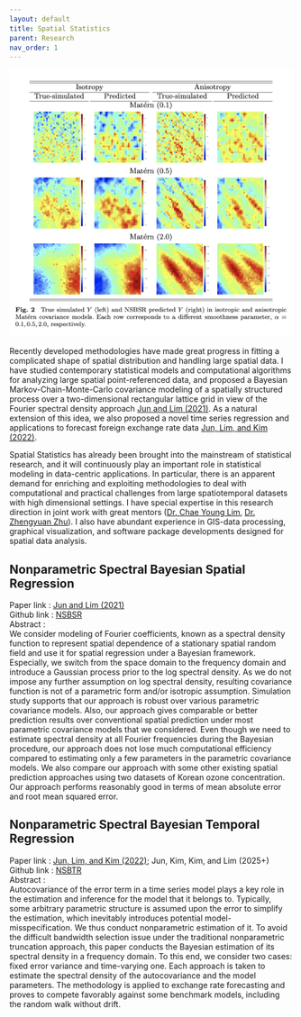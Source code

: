 ```yaml
---
layout: default
title: Spatial Statistics
parent: Research
nav_order: 1
---
```


![](ImageExample1.png)

Recently developed methodologies have made great progress in fitting a complicated shape of spatial distribution and handling large spatial data. I have studied contemporary statistical models and computational algorithms for analyzing large spatial point-referenced data, and proposed a Bayesian Markov-Chain-Monte-Carlo covariance modeling of a spatially structured process over a two-dimensional rectangular lattice grid in view of the Fourier spectral density approach [Jun and Lim (2021)](https://doi.org/10.1007/s42952-021-00156-y). As a natural extension of this idea, we also proposed a novel time series regression and applications to forecast foreign exchange rate data [Jun, Lim, and Kim (2022)](https://doi.org/10.48550/arXiv.2210.07457).

Spatial Statistics has already been brought into the mainstream of statistical research, and it will continuously play an important role in statistical modeling in data-centric applications. In particular, there is an apparent demand for enriching and exploiting methodologies to deal with computational and practical challenges from large spatiotemporal datasets with high dimensional settings. I have special expertise in this research direction in joint work with great mentors ([Dr. Chae Young Lim](https://scholar.google.com/citations?user=w8zE47kAAAAJ&hl=th), [Dr. Zhengyuan Zhu](https://scholar.google.com/citations?view_op=list_works&hl=en&user=ixDds0sAAAAJ)). I also have abundant experience in GIS-data processing, graphical visualization, and software package developments designed for spatial data analysis.


## Nonparametric Spectral Bayesian Spatial Regression 

Paper  link : [Jun and Lim (2021)](https://doi.org/10.1007/s42952-021-00156-y)\
Github link : [NSBSR](https://github.com/junpeea/NSBSR)\
Abstract :\
We consider modeling of Fourier coefficients, known as a spectral density function to represent spatial dependence of a stationary spatial random field and use it for spatial regression under a Bayesian framework. Especially, we switch from the space domain to the frequency domain and introduce a Gaussian process prior to the log spectral density. As we do not impose any further assumption on log spectral density, resulting covariance function is not of a parametric form and/or isotropic assumption. Simulation study supports that our approach is robust over various parametric covariance models. Also, our approach gives comparable or better prediction results over conventional spatial prediction under most parametric covariance models that we considered. Even though we need to estimate spectral density at all Fourier frequencies during the Bayesian procedure, our approach does not lose much computational efficiency compared to estimating only a few parameters in the parametric covariance models. We also compare our approach with some other existing spatial prediction approaches using two datasets of Korean ozone concentration. Our approach performs reasonably good in terms of mean absolute error and root mean squared error.

## Nonparametric Spectral Bayesian Temporal Regression

Paper  link : [Jun, Lim, and Kim (2022)](https://doi.org/10.48550/arXiv.2210.07457); Jun, Kim, Kim, and Lim (2025+)\
Github link : [NSBTR](https://github.com/junpeea/NSBTR)\
Abstract :\
Autocovariance of the error term in a time series model plays a key role in the estimation and inference for the model that it belongs to. Typically, some arbitrary parametric structure is assumed upon the error to simplify the estimation, which inevitably introduces potential model-misspecification. We thus conduct nonparametric estimation of it. To avoid the difficult bandwidth selection issue under the traditional nonparametric truncation approach, this paper conducts the Bayesian estimation of its spectral density in a frequency domain. To this end, we consider two cases: fixed error variance and time-varying one. Each approach is taken to estimate the spectral density of the autocovariance and the model parameters. The methodology is applied to exchange rate forecasting and proves to compete favorably against some benchmark models, including the random walk without drift.

